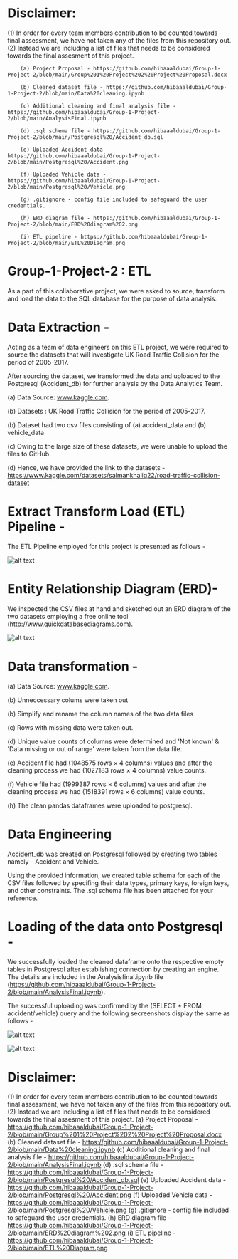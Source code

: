# Disclaimer: 
  (1) In order for every team members contribution to be counted towards final assessment, we have not taken any of the files from this repository out.             
  (2) Instead we are including a list of files that needs to be considered towards the final assesment of this project.
        
        (a) Project Proposal - https://github.com/hibaaaldubai/Group-1-Project-2/blob/main/Group%201%20Project%202%20Project%20Proposal.docx
        
        (b) Cleaned dataset file - https://github.com/hibaaaldubai/Group-1-Project-2/blob/main/Data%20cleaning.ipynb
        
        (c) Additional cleaning and final analysis file - https://github.com/hibaaaldubai/Group-1-Project-2/blob/main/AnalysisFinal.ipynb
        
        (d) .sql schema file - https://github.com/hibaaaldubai/Group-1-Project-2/blob/main/Postgresql%20/Accident_db.sql
        
        (e) Uploaded Accident data - https://github.com/hibaaaldubai/Group-1-Project-2/blob/main/Postgresql%20/Accident.png
        
        (f) Uploaded Vehicle data -  https://github.com/hibaaaldubai/Group-1-Project-2/blob/main/Postgresql%20/Vehicle.png
        
        (g) .gitignore - config file included to safeguard the user credentials.
        
        (h) ERD diagram file - https://github.com/hibaaaldubai/Group-1-Project-2/blob/main/ERD%20diagram%202.png
        
        (i) ETL pipeline - https://github.com/hibaaaldubai/Group-1-Project-2/blob/main/ETL%20Diagram.png
    

# Group-1-Project-2 : ETL 

As a part of this collaborative project, we were asked to source, transform and load the data to the SQL database for the purpose of data analysis.

# Data Extraction - 
Acting as a team of data engineers on this ETL project, we were required to source the datasets that will investigate UK Road Traffic Collision for the period of 2005-2017. 

After sourcing the dataset, we transformed the data and uploaded to the Postgresql (Accident_db) for further analysis by the Data Analytics Team.
   
   (a) Data Source: www.kaggle.com.
   
   (b) Datasets : UK Road Traffic Collision for the period of 2005-2017. 
   
   (b) Dataset had two csv files consisting of (a) accident_data and (b) vehicle_data 
   
   (c) Owing to the large size of these datasets, we were unable to upload the files to GitHub.
   
   (d) Hence, we have provided the link to the datasets - https://www.kaggle.com/datasets/salmankhaliq22/road-traffic-collision-dataset
   
# Extract Transform Load (ETL) Pipeline - 
The ETL Pipeline employed for this project is presented as follows - 

![alt text](https://github.com/hibaaaldubai/Group-1-Project-2/blob/main/ETL%20Diagram.png)

# Entity Relationship Diagram (ERD)-

We inspected the CSV files at hand and sketched out an ERD diagram of the two datasets employing a free online tool (http://www.quickdatabasediagrams.com). 

![alt text](https://github.com/hibaaaldubai/Group-1-Project-2/blob/main/ERD%20diagram%202.png)

# Data transformation - 

(a) Data Source: www.kaggle.com.
   
   (b) Unneccessary colums were taken out 
   
   (b) Simplify and rename the column names of the two data files
   
   (c) Rows with missing data were taken out.
   
   (d) Unique value counts of columns were determined and 'Not known' & 'Data missing or out of range' were taken from the data file.
   
   (e) Accident file had (1048575 rows × 4 columns) values and after the cleaning process we had (1027183 rows × 4 columns) value counts.
   
   (f) Vehicle file had (1999387 rows × 6 columns) values and after the cleaning process we had (1518391 rows × 6 columns) value counts.
   
   (h) The clean pandas dataframes were uploaded to postgresql.
   

# Data Engineering
Accident_db was created on Postgresql followed by creating two tables namely - Accident and Vehicle. 

Using the provided information, we created table schema for each of the CSV files followed by specifing their data types, primary keys, foreign keys, and other constraints. The .sql schema file has been attached for your reference. 

# Loading of the data onto Postgresql - 
We successfully loaded the cleaned dataframe onto the respective empty tables in Postgresql after establishing connection by creating an engine. The details are included in the Analysisfinal.ipynb file (https://github.com/hibaaaldubai/Group-1-Project-2/blob/main/AnalysisFinal.ipynb). 

The successful uploading was confirmed by the (SELECT * FROM accident/vehicle) query and the following secreenshots display the same as follows -

![alt text](https://github.com/hibaaaldubai/Group-1-Project-2/blob/main/Postgresql%20/Accident.png)

![alt text](https://github.com/hibaaaldubai/Group-1-Project-2/blob/main/Postgresql%20/Vehicle.png)


# Disclaimer: 
  (1) In order for every team members contribution to be counted towards final assessment, we have not taken any of the files from this repository out.             
  (2) Instead we are including a list of files that needs to be considered towards the final assesment of this project.
      (a) Project Proposal - https://github.com/hibaaaldubai/Group-1-Project-2/blob/main/Group%201%20Project%202%20Project%20Proposal.docx
      (b) Cleaned dataset file - https://github.com/hibaaaldubai/Group-1-Project-2/blob/main/Data%20cleaning.ipynb
      (c) Additional cleaning and final analysis file - https://github.com/hibaaaldubai/Group-1-Project-2/blob/main/AnalysisFinal.ipynb
      (d) .sql schema file - https://github.com/hibaaaldubai/Group-1-Project-2/blob/main/Postgresql%20/Accident_db.sql
      (e) Uploaded Accident data - https://github.com/hibaaaldubai/Group-1-Project-2/blob/main/Postgresql%20/Accident.png
      (f) Uploaded Vehicle data -  https://github.com/hibaaaldubai/Group-1-Project-2/blob/main/Postgresql%20/Vehicle.png
      (g) .gitignore - config file included to safeguard the user credentials.
      (h) ERD diagram file - https://github.com/hibaaaldubai/Group-1-Project-2/blob/main/ERD%20diagram%202.png
      (i) ETL pipeline - https://github.com/hibaaaldubai/Group-1-Project-2/blob/main/ETL%20Diagram.png
    
      

